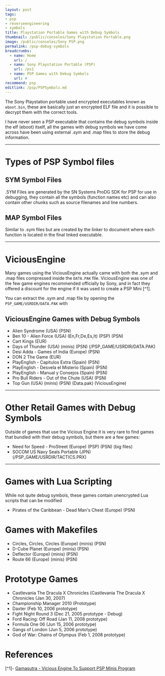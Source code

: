 ```yaml
---
layout: post
tags: 
- psp
- reverseengineering
- symbols
title: Playstation Portable Games with Debug Symbols
thumbnail: /public/consoles/Sony Playstation Portable.png
image: /public/consoles/Sony PSP.png
permalink: /psp-debug-symbols
breadcrumbs:
  - name: Home
    url: /
  - name: Sony Playstation Portable (PSP)
    url: /ps1
  - name: PSP Games with Debug Symbols
    url: #
recommend: psp
editlink: /psp/PSPSymbols.md
---
```


The Sony Playstation portable used encrypted executables known as `eboot.bin`, these are basically just an encrypted ELF file and it is possible to decrypt them with the correct tools.

I have never seen a PSP executable that contains the debug symbols inside the elf (eboot) itself, all the games with debug symbols we have come across have been using external .sym and .map files to store the debug information. 

---
# Types of PSP Symbol files

## SYM Symbol Files

.SYM Files are generated by the SN Systems ProDG SDK for PSP for use in debugging, they contain all the symbols (function names etc) and can also contain other chunks such as source filenames and line numbers.

## MAP Symbol Files
Similar to .sym files but are created by the linker to document where each function is located in the final linked executable.

---
# ViciousEngine
Many games using the ViciousEngine actually came with both the .sym and .map files compressed inside the `DATA.PAK` file.
ViciousEngine was one of the few game engines recommended officially by Sony, and in fact they offered a discount for the engine if it was used to create a PSP Mini [^1].

You can extract the .sym and .map file by opening the `PSP_GAME/USRDIR/DATA.PAK` with 

## ViciousEngine Games with Debug Symbols
* Alien Syndrome (USA) (PSN)
* Ben 10 - Alien Force (USA) (En,Fr,De,Es,It) (PSP) (PSN) 
* Cart Kings (EUR)
* Days of Thunder (USA) (minis) (PSN) (/PSP_GAME/USRDIR/DATA.PAK)
* Desi Adda - Games of India (Europe) (PSN)
* DON 2 The Game (EUR)
* PlayEnglish - Capitulos Extra (Spain) (PSN)
* PlayEnglish - Desvela el Misterio (Spain) (PSN)
* PlayEnglish - Manual y Consejos (Spain) (PSN)
* Pro Bull Riders - Out of the Chute (USA) (PSN)
* Top Gun (USA) (minis) (PSN) (Data.pak) (ViciousEngine)

---
# Other Retail Games with Debug Symbols
Outside of games that use the Vicious Engine it is very rare to find games that bundled with their debug symbols, but there are a few games:
* Need for Speed - ProStreet (Europe) (PSP) (PSN) (big files)
* SOCOM US Navy Seals Portable (JPN) (/PSP_GAME/USRDIR/TACTICS.PRX)

---
# Games with Lua Scripting
While not quite debug symbols, these games contain unencrypted Lua scripts that can be modified
* Pirates of the Caribbean - Dead Man's Chest (Europe) (PSN)

# Games with Makefiles
* Circles, Circles, Circles (Europe) (minis) (PSN)
* D-Cube Planet (Europe) (minis) (PSN)
* Deflector (Europe) (minis) (PSN)
* Route 66 (Europe) (minis) (PSN)

# Prototype Games
* Castlevania The Dracula X Chronicles (Castlevania The Dracula X Chronicles (Jan 30, 2007)
* Championship Manager 2010 (Prototype)
* Daxter (Feb 10, 2006 prototype)
* Fight Night Round 3 (Dec 21, 2005 prototype - Debug)
* Ford Racing: Off Road (Jan 11, 2008 prototype)
* Formula One 06 (Jun 15, 2006 prototype)
* Gangs of London (Jun 5, 2006 prototype)
* God of War: Chains of Olympus (Feb 1, 2008 prototype)

# References
[^1]- [Gamasutra - Vicious Engine To Support PSP Minis Program](https://www.gamasutra.com/view/news/116317/Vicious_Engine_To_Support_PSP_Minis_Program.php)
